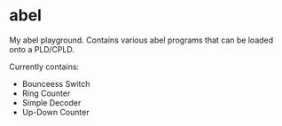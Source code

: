 # abel
My abel playground. Contains various abel programs that can be loaded onto a PLD/CPLD.

Currently contains:

* Bounceess Switch
* Ring Counter
* Simple Decoder
* Up-Down Counter
